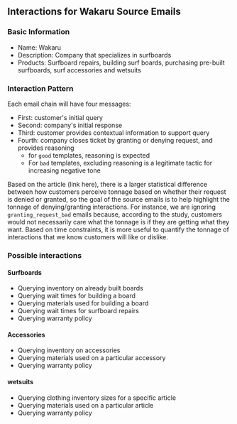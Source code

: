 ## Interactions for Wakaru Source Emails

### Basic Information

+ Name: Wakaru
+ Description: Company that specializes in surfboards
+ Products: Surfboard repairs, building surf boards, purchasing pre-built surfboards, surf accessories and wetsuits

### Interaction Pattern

Each email chain will have four messages:

+ First: customer's initial query
+ Second: company's initial response
+ Third: customer provides contextual information to support query
+ Fourth: company closes ticket by granting or denying request, and provides reasoning
  + for `good` templates, reasoning is expected  
  + For `bad` templates, excluding reasoning is a legitimate tactic for increasing negative tone

Based on the article (link here), there is a larger statistical difference between how customers perceive tonnage based on whether their request is denied or granted, so the goal of the source emails is to help highlight the tonnage of denying/granting interactions. For instance, we are ignoring `granting_request_bad` emails because, according to the study, customers would not necessarily care what the tonnage is if they are getting what they want. Based on time constraints, it is more useful to quantify the tonnage of interactions that we know customers will like or dislike.

### Possible interactions

#### Surfboards

+ Querying inventory on already built boards
+ Querying wait times for building a board
+ Querying materials used for building a board
+ Querying wait times for surfboard repairs
+ Querying warranty policy

#### Accessories

+ Querying inventory on accessories
+ Querying materials used on a particular accessory
+ Querying warranty policy

#### wetsuits

+ Querying clothing inventory sizes for a specific article
+ Querying materials used on a particular article
+ Querying warranty policy
